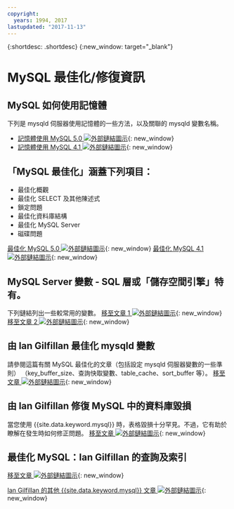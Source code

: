 ```yaml
---
copyright:
  years: 1994, 2017
lastupdated: "2017-11-13"
---
```


{:shortdesc: .shortdesc}
{:new_window: target="_blank"}

# MySQL 最佳化/修復資訊

## MySQL 如何使用記憶體 
下列是 mysqld 伺服器使用記憶體的一些方法，以及關聯的 mysqld 變數名稱。
* [記憶體使用 MySQL 5.0 ![外部鏈結圖示](../../icons/launch-glyph.svg "外部鏈結圖示")](http://dev.mysql.com/doc/refman/5.0/en/memory-use.html){: new_window}
* [記憶體使用 MySQL 4.1 ![外部鏈結圖示](../../icons/launch-glyph.svg "外部鏈結圖示")](http://dev.mysql.com/doc/refman/4.1/en/memory-use.html){: new_window}

## 「MySQL 最佳化」涵蓋下列項目：
- 最佳化概觀
- 最佳化 SELECT 及其他陳述式
- 鎖定問題
- 最佳化資料庫結構
- 最佳化 MySQL Server
- 磁碟問題

[最佳化 MySQL 5.0 ![外部鏈結圖示](../../icons/launch-glyph.svg "外部鏈結圖示")](http://dev.mysql.com/doc/refman/5.0/en/optimization.html){: new_window}
[最佳化 MySQL 4.1 ![外部鏈結圖示](../../icons/launch-glyph.svg "外部鏈結圖示")](http://dev.mysql.com/doc/refman/4.1/en/optimization.html){: new_window}

## MySQL Server 變數 - SQL 層或「儲存空間引擎」特有。
下列鏈結列出一些較常用的變數。
[移至文章 1 ![外部鏈結圖示](../../icons/launch-glyph.svg "外部鏈結圖示")](http://www.mysqlperformanceblog.com/2006/06/08/mysql-server-variables-sql-layer-or-storage-engine-specific/){: new_window}
[移至文章 2 ![外部鏈結圖示](../../icons/launch-glyph.svg "外部鏈結圖示")](http://forge.mysql.com/wiki/ServerVariables){: new_window}

## 由 Ian Gilfillan 最佳化 mysqld 變數
請參閱這篇有關 MySQL 最佳化的文章（包括設定 mysqld 伺服器變數的一些準則）
（key_buffer_size、查詢快取變數、table_cache、sort_buffer 等）。
[移至文章 ![外部鏈結圖示](../../icons/launch-glyph.svg "外部鏈結圖示")](http://www.databasejournal.com/features/mysql/article.php/3367871){: new_window}

## 由 Ian Gilfillan 修復 MySQL 中的資料庫毀損
當您使用 {{site.data.keyword.mysql}} 時，表格毀損十分罕見。不過，它有助於瞭解在發生時如何修正問題。
[移至文章 ![外部鏈結圖示](../../icons/launch-glyph.svg "外部鏈結圖示")](http://www.databasejournal.com/features/mysql/article.php/3300511){: new_window}

## 最佳化 MySQL：Ian Gilfillan 的查詢及索引
<!--The database is too slow. Queries are queuing up, backlogs growing, users being refused connection. Management is ready to spend millions on "upgrading" to some other system, when the problem is really that MySQL is simply not being used properly. Badly defined or non-existent indexes are one of the primary reasons for poor performance, and fixing these can often lead to phenomenal improvements.-->
[移至文章 ![外部鏈結圖示](../../icons/launch-glyph.svg "外部鏈結圖示")](http://www.databasejournal.com/features/mysql/article.php/1382791){: new_window}

[Ian Gilfillan 的其他 {{site.data.keyword.mysql}} 文章 ![外部鏈結圖示](../../icons/launch-glyph.svg "外部鏈結圖示")](http://www.databasejournal.com/article.php/1474351){: new_window}
